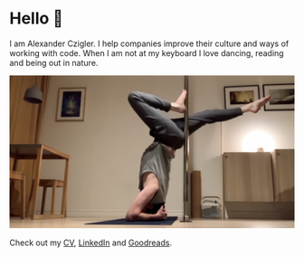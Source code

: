 # Hello 👋

I am Alexander Czigler. I help companies improve their culture and ways of working with code. When I am not at my keyboard I love dancing, reading and being out in nature.

![Me doing a headstand](https://github.com/alexanderczigler/alexanderczigler/blob/main/headstand.jpg?raw=true)

Check out my [CV](https://www.alexanderczigler.se), [LinkedIn](https://linkedin.com/in/alexanderczigler) and [Goodreads](https://goodreads.com/alexanderczigler).
